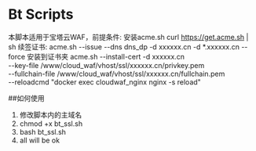 # Bt Scripts
本脚本适用于宝塔云WAF，前提条件:
安装acme.sh
curl  https://get.acme.sh | sh
续签证书:
acme.sh --issue --dns dns_dp -d xxxxxx.cn -d *.xxxxxx.cn --force
安装到证书夹
acme.sh --install-cert -d xxxxxx.cn \
--key-file       /www/cloud_waf/vhost/ssl/xxxxxx.cn/privkey.pem  \
--fullchain-file /www/cloud_waf/vhost/ssl/xxxxxx.cn/fullchain.pem \
--reloadcmd     "docker exec cloudwaf_nginx nginx -s reload"

##如何使用
1. 修改脚本内的主域名
2. chmod +x bt_ssl.sh
3. bash bt_ssl.sh
4. all will be ok
